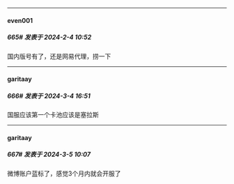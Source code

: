 
*****

####  even001  
##### 665#       发表于 2024-2-4 10:52

国内版号有了，还是网易代理，捞一下

*****

####  garitaay  
##### 666#       发表于 2024-3-4 16:51

国服应该第一个卡池应该是塞拉斯


*****

####  garitaay  
##### 667#       发表于 2024-3-5 10:07

微博账户蓝标了，感觉3个月内就会开服了

